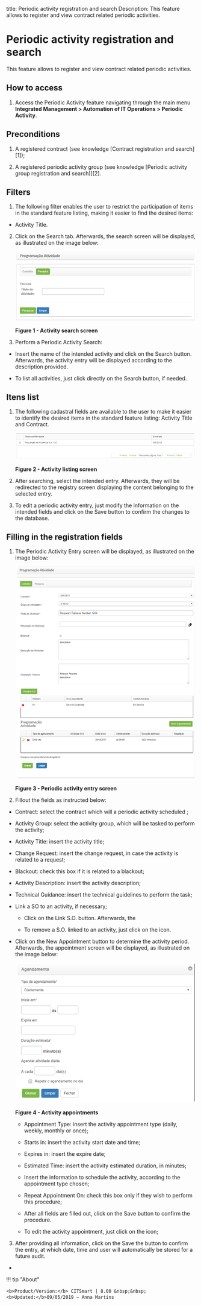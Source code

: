 title: Periodic activity registration and search
Description: This feature allows to register and view contract related periodic activities.

# Periodic activity registration and search

This feature allows to register and view contract related periodic activities.

How to access
-----------

1.  Access the Periodic Activity feature navigating through the main menu **Integrated Management > Automation of IT Operations > Periodic Activity**.

Preconditions
------------

1.  A registered contract (see knowledge [Contract registration and search][1]);

2.  A registered periodic activity group (see knowledge [Periodic activity group registration and search)][2].

Filters
------

1.  The following filter enables the user to restrict the participation of items in the standard feature listing, making it easier to find the desired items:

- Activity Title.

2. Click on the Search tab. Afterwards, the search screen will be displayed, as illustrated on the image below:

    ![figure](images/periodic-1.png)
    
    **Figure 1 - Activity search screen**

3.  Perform a Periodic Activity Search:

- Insert the name of the intended activity and click on the Search button. Afterwards, the activity entry will be displayed according to the description provided.

- To list all activities, just click directly on the Search button, if needed.

Itens list
----------------

1.  The following cadastral fields are available to the user to make it easier to identify the desired items in the standard feature listing: Activity Title and Contract.

    ![figure](images/periodic-2.png)
    
    **Figure 2 - Activity listing screen**

2.  After searching, select the intended entry. Afterwards, they will be redirected to the registry screen displaying the content belonging to the selected entry.

3. To edit a periodic activity entry, just modify the information on the intended fields and click on the Save button to confirm the changes to the database.

Filling in the registration fields
----------------------------------

1.  The Periodic Activity Entry screen will be displayed, as illustrated on the image below:

    ![figure](images/periodic-3.png)
    
    **Figure 3 - Periodic activity entry screen**

2.  Fillout the fields as instructed below:

- Contract: select the contract which will a periodic activity scheduled ;

- Activity Group: select the activity group, which will be tasked to perform the activity;

- Activity Title: insert the activity title;

- Change Request: insert the change request, in case the activity is related to a request;

- Blackout: check this box if it is related to a blackout;

- Activity Description: insert the activity description;

- Technical Guidance: insert the technical guidelines to perform the task;

- Link a SO to an activity, if necessary;

   - Click on the Link S.O. button. Afterwards, the

   - To remove a S.O. linked to an activity, just click on the  icon.

- Click on the New Appointment button to determine the activity period. Afterwards, the appointment screen will be displayed, as illustrated on the image below:
    
    ![figure](images/periodic-4.png)
    
   **Figure 4 - Activity appointments**

   -  Appointment Type: insert the activity appointment type (daily, weekly, monthly or once);

   - Starts in: insert the activity start date and time;

   - Expires in: insert the expire date;

   - Estimated Time: insert the activity estimated duration, in minutes;

   - Insert the information to schedule the activity, according to the appointment type chosen;

   - Repeat Appointment On: check this box only if they wish to perform this procedure;

   - After all fields are filled out, click on the Save button to confirm the procedure.

   - To edit the activity appointment, just click on the  icon;

3. After providing all information, click on the Save the button to confirm the entry, at which date, time and user will automatically be stored for a future audit.
-


!!! tip "About"

    <b>Product/Version:</b> CITSmart | 8.00 &nbsp;&nbsp;
    <b>Updated:</b>09/05/2019 – Anna Martins
